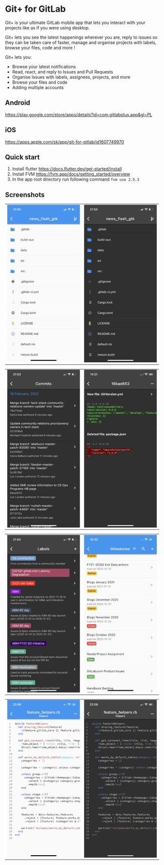 # Git+ for GitLab

Git+ is your ultimate GitLab mobile app that lets you interact with your projects like as if you were using desktop.

Git+ lets you see the latest happenings wherever you are, reply to issues so they can be taken care of faster, manage and organise projects with labels, browse your files, code and more !



Git+ lets you:

- Browse your latest notifications
- Read, react, and reply to Issues and Pull Requests
- Organise Issues with labels, assignees, projects, and more
- Browse your files and code
- Adding multiple accounts

## Android
https://play.google.com/store/apps/details?id=com.gitlabplus.app&gl=PL
## iOS
https://apps.apple.com/sk/app/git-for-gitlab/id1607749970


## Quick start

1. Install flutter https://docs.flutter.dev/get-started/install
2. Install FVM https://fvm.app/docs/getting_started/overview
3. In the app root directory run following command `fvm use 2.5.3`

## Screenshots

<table>
  <tr>
    <td><img src="docs/images/IMG_2861.PNG" ></td>
    <td><img src="docs/images/IMG_2858.PNG" ></td>
  </tr>
 </table>
<table>
  <tr>
    <td><img src="docs/images/IMG_2854.PNG" ></td>
    <td><img src="docs/images/IMG_2936.PNG" ></td>
  </tr>
 </table>

<table>
  <tr>
    <td><img src="docs/images/IMG_2857.PNG" ></td>
    <td><img src="docs/images/IMG_2876.PNG" ></td>
  </tr>
 </table>
<table>
  <tr>
    <td><img src="docs/images/IMG_2886.PNG" ></td>
    <td><img src="docs/images/IMG_2887.PNG" ></td>
  </tr>
 </table>
